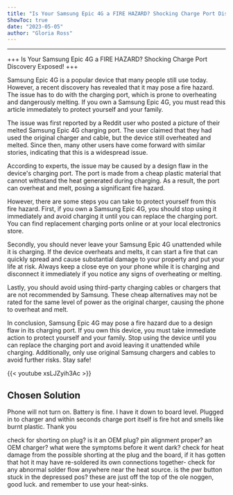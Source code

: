 ```yaml
---
title: "Is Your Samsung Epic 4G a FIRE HAZARD? Shocking Charge Port Discovery Exposed!"
ShowToc: true 
date: "2023-05-05"
author: "Gloria Ross"
---
```

*****
+++ Is Your Samsung Epic 4G a FIRE HAZARD? Shocking Charge Port Discovery Exposed! +++

Samsung Epic 4G is a popular device that many people still use today. However, a recent discovery has revealed that it may pose a fire hazard. The issue has to do with the charging port, which is prone to overheating and dangerously melting. If you own a Samsung Epic 4G, you must read this article immediately to protect yourself and your family.

The issue was first reported by a Reddit user who posted a picture of their melted Samsung Epic 4G charging port. The user claimed that they had used the original charger and cable, but the device still overheated and melted. Since then, many other users have come forward with similar stories, indicating that this is a widespread issue.

According to experts, the issue may be caused by a design flaw in the device's charging port. The port is made from a cheap plastic material that cannot withstand the heat generated during charging. As a result, the port can overheat and melt, posing a significant fire hazard.

However, there are some steps you can take to protect yourself from this fire hazard. First, if you own a Samsung Epic 4G, you should stop using it immediately and avoid charging it until you can replace the charging port. You can find replacement charging ports online or at your local electronics store.

Secondly, you should never leave your Samsung Epic 4G unattended while it is charging. If the device overheats and melts, it can start a fire that can quickly spread and cause substantial damage to your property and put your life at risk. Always keep a close eye on your phone while it is charging and disconnect it immediately if you notice any signs of overheating or melting.

Lastly, you should avoid using third-party charging cables or chargers that are not recommended by Samsung. These cheap alternatives may not be rated for the same level of power as the original charger, causing the phone to overheat and melt.

In conclusion, Samsung Epic 4G may pose a fire hazard due to a design flaw in its charging port. If you own this device, you must take immediate action to protect yourself and your family. Stop using the device until you can replace the charging port and avoid leaving it unattended while charging. Additionally, only use original Samsung chargers and cables to avoid further risks. Stay safe!

{{< youtube xsLJZyih3Ac >}} 



## Chosen Solution
 Phone will not turn on. Battery is fine. I have it down to board level.  Plugged in to charger and within seconds charge port itself is fire hot and smells like burnt plastic.
Thank you

 check for shorting on plug? is it an OEM plug? pin alignment proper? an OEM charger? what were the symptoms before it went dark? check for heat damage from the possible shorting at the plug and the board, if it has gotten that hot it may have re-soldered its own connections
together- check for any abnormal solder flow anywhere near the heat source.
is the pwr button stuck in the depressed pos?
these are just off the top of the ole noggen, good luck. and remember to use your heat-sinks.




